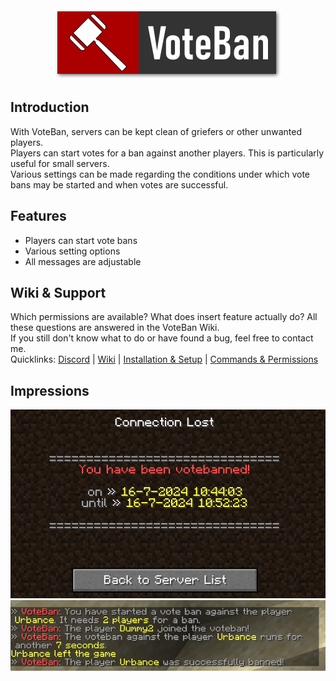<div align=center>
  <img src="https://github.com/Urbance/VoteBan-Media/blob/main/VoteBan%20Banner.png?raw=true"></img>
</div>

## Introduction
With VoteBan, servers can be kept clean of griefers or other unwanted players. 
<br>Players can start votes for a ban against another players. This is particularly useful for small servers. 
<br>Various settings can be made regarding the conditions under which vote bans may be started and when votes are successful.

## Features
- Players can start vote bans
- Various setting options
- All messages are adjustable

## Wiki & Support
Which permissions are available? What does insert feature actually do? All these questions are answered in the VoteBan Wiki.
<br>If you still don't know what to do or have found a bug, feel free to contact me.
<br>Quicklinks: [Discord](https://discord.com/invite/hDqPms3MbH) | [Wiki](https://urbance.gitbook.io/voteban) | [Installation & Setup](https://urbance.gitbook.io/voteban/getting-started/installation-and-setup) | [Commands & Permissions](https://urbance.gitbook.io/voteban/getting-started/commands-and-permissions) 

## Impressions
<img src="https://github.com/Urbance/VoteBan-Media/blob/main/VoteBan%20Ban%20Screen.png?raw=true"></img>
<img src="https://github.com/Urbance/VoteBan-Media/blob/main/Running%20Vote%20Ban.png?raw=true"></img>
